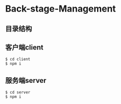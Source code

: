 # Back-stage-Management


## 目录结构

## 客户端client

```
$ cd client
$ npm i
```


## 服务端server
```
$ cd server
$ npm i
```
